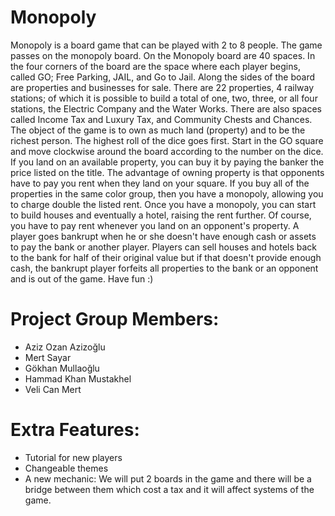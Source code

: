 # Monopoly
Monopoly is a board game that can be played with 2 to 8 people. The game passes on the monopoly board. On the Monopoly board are 40 spaces. In the four corners of the board are the space where each player begins, called GO; Free Parking, JAIL, and Go to Jail. Along the sides of the board are properties and businesses for sale. There are 22 properties, 4 railway stations; of which it is possible to build a total of one, two, three, or all four stations, the Electric Company and the Water Works. There are also spaces called Income Tax and Luxury Tax, and Community Chests and Chances. The object of the game is to own as much land (property) and to be the richest person. The highest roll of the dice goes first. Start in the GO square and move clockwise around the board according to the number on the dice. If you land on an available property, you can buy it by paying the banker the price listed on the title. The advantage of owning property is that opponents have to pay you rent when they land on your square. If you buy all of the properties in the same color group, then you have a monopoly, allowing you to charge double the listed rent. Once you have a monopoly, you can start to build houses and eventually a hotel, raising the rent further. Of course, you have to pay rent whenever you land on an opponent's property. A player goes bankrupt when he or she doesn't have enough cash or assets to pay the bank or another player. Players can sell houses and hotels back to the bank for half of their original value but if that doesn't provide enough cash, the bankrupt player forfeits all properties to the bank or an opponent and is out of the game. Have fun :)

# Project Group Members:
* Aziz Ozan Azizoğlu
* Mert Sayar
* Gökhan Mullaoğlu
* Hammad Khan Mustakhel
* Veli Can Mert

# Extra Features:
* Tutorial for new players
* Changeable themes
* A new mechanic: We will put 2 boards in the game and there will be a bridge between them which cost a tax and it will affect systems of the game.

